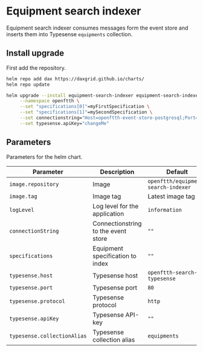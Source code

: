 # Equipment search indexer

Equipment search indexer consumes messages form the event store and inserts them into Typesense `equipments` collection.

## Install upgrade

First add the repository.

```sh
helm repo add dax https://daxgrid.github.io/charts/
helm repo update
```

```sh
helm upgrade --install equipment-search-indexer equipment-search-indexer \
     --namespace openftth \
     --set "specifications[0]"=myFirstSpecification \
     --set "specifications[1]"=mySecondSpecification \
     --set connectionstring="Host=openftth-event-store-postgresql;Port=5432;Username=postgres;Password=postgres;Database=EVENT_STORE" \
     --set typesense.apiKey="changeMe"
```

## Parameters

Parameters for the helm chart.

| Parameter                   | Description                         | Default                             |
|-----------------------------|-------------------------------------|-------------------------------------|
| `image.repository`          | Image                               | `openftth/equipment-search-indexer` |
| `image.tag`                 | Image tag                           | Latest image tag                    |
| `logLevel`                  | Log level for the application       | `information`                       |
| `connectionString`          | Connectionstring to the event store | `""`                                |
| `specifications`            | Equipment specification to index    | `""`                                |
| `typesense.host`            | Typesense host                      | `openftth-search-typesense`         |
| `typesense.port`            | Typesense port                      | `80`                                |
| `typesense.protocol`        | Typesense protocol                  | `http`                              |
| `typesense.apiKey`          | Typesense API-key                   | `""`                                |
| `typesense.collectionAlias` | Typesense collection alias          | `equipments`                        |
